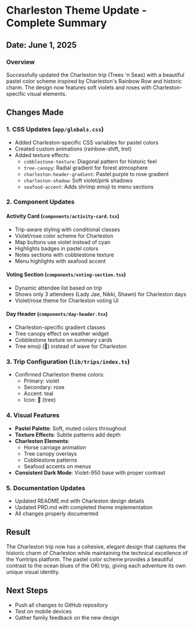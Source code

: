 # Charleston Theme Update - Complete Summary

## Date: June 1, 2025

### Overview
Successfully updated the Charleston trip (Trees 'n Seas) with a beautiful pastel color scheme inspired by Charleston's Rainbow Row and historic charm. The design now features soft violets and roses with Charleston-specific visual elements.

## Changes Made

### 1. **CSS Updates** (`app/globals.css`)
- Added Charleston-specific CSS variables for pastel colors
- Created custom animations (rainbow-shift, trot)
- Added texture effects:
  - `cobblestone-texture`: Diagonal pattern for historic feel
  - `tree-canopy`: Radial gradient for forest atmosphere
  - `charleston-header-gradient`: Pastel purple to rose gradient
  - `charleston-shadow`: Soft violet/pink shadows
  - `seafood-accent`: Adds shrimp emoji to menu sections

### 2. **Component Updates**

#### Activity Card (`components/activity-card.tsx`)
- Trip-aware styling with conditional classes
- Violet/rose color scheme for Charleston
- Map buttons use violet instead of cyan
- Highlights badges in pastel colors
- Notes sections with cobblestone texture
- Menu highlights with seafood accent

#### Voting Section (`components/voting-section.tsx`) 
- Dynamic attendee list based on trip
- Shows only 3 attendees (Lady Jae, Nikki, Shawn) for Charleston days
- Violet/rose theme for Charleston voting UI

#### Day Header (`components/day-header.tsx`)
- Charleston-specific gradient classes
- Tree canopy effect on weather widget
- Cobblestone texture on summary cards
- Tree emoji (🌳) instead of wave for Charleston

### 3. **Trip Configuration** (`lib/trips/index.ts`)
- Confirmed Charleston theme colors:
  - Primary: violet
  - Secondary: rose  
  - Accent: teal
  - Icon: 🌳 (tree)

### 4. **Visual Features**
- **Pastel Palette**: Soft, muted colors throughout
- **Texture Effects**: Subtle patterns add depth
- **Charleston Elements**: 
  - Horse carriage animation
  - Tree canopy overlays
  - Cobblestone patterns
  - Seafood accents on menus
- **Consistent Dark Mode**: Violet-950 base with proper contrast

### 5. **Documentation Updates**
- Updated README.md with Charleston design details
- Updated PRD.md with completed theme implementation
- All changes properly documented

## Result
The Charleston trip now has a cohesive, elegant design that captures the historic charm of Charleston while maintaining the technical excellence of the Yumtrips platform. The pastel color scheme provides a beautiful contrast to the ocean blues of the OKI trip, giving each adventure its own unique visual identity.

## Next Steps
- Push all changes to GitHub repository
- Test on mobile devices
- Gather family feedback on the new design
